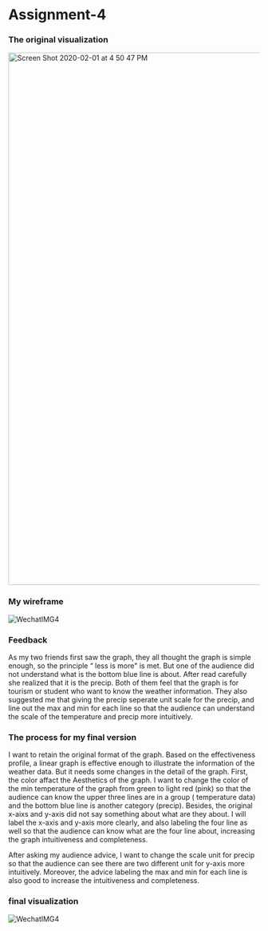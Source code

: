 # Assignment-4

### The original visualization

<img width="1066" alt="Screen Shot 2020-02-01 at 4 50 47 PM" src="https://user-images.githubusercontent.com/60024531/73599628-6e925380-4513-11ea-9a2f-6f5cf6dcce8b.png">

### My wireframe

![WechatIMG4](https://user-images.githubusercontent.com/60024531/73599821-0abd5a00-4516-11ea-9c2c-c2da8c833c7d.jpeg)

### Feedback

As my two friends first saw the graph, they all thought the graph is simple enough, so the principle “ less is more" is met. But one of the audience did not understand what is the bottom blue line is about. After read carefully she realized that it is the precip. Both of them feel that the graph is for tourism or student who want to know the weather information. They also suggested me that giving the precip seperate unit scale for the precip, and line out the max and min for each line so that the audience can understand the scale of the temperature and precip more intuitively. 

### The process for my final version                  

I want to retain the original format of the graph. Based on the effectiveness profile, a linear graph is effective enough to illustrate the information of the weather data. But it needs some changes in the detail of the graph. First, the color affact the Aesthetics of the graph. I want to change the color of the min temperature of the graph from green to light red (pink) so that the audience can know the upper three lines are in a group ( temperature data) and the bottom blue line is another category (precip). Besides, the original x-aixs and y-axis did not say something about what are they about. I will label the x-axis and y-axis more clearly, and also labeling the four line as well so that the audience can know what are the four line about, increasing the graph intuitiveness and completeness.

After asking my audience advice, I want to change the scale unit for precip  so that the audience can see there are two different unit for y-axis more intuitively. Moreover, the advice labeling the max and min for each line is also good to increase the intuitiveness and completeness. 

### final visualization
![WechatIMG4](https://user-images.githubusercontent.com/60024531/73615363-36534980-45d5-11ea-9d8f-feb92184806d.jpeg)
